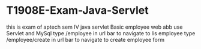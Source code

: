 # T1908E-Exam-Java-Servlet
this is exam of aptech sem IV java servlet
Basic employee web abb use Servlet and MySql
type /employee in url bar to navigate to lis employee
type /employee/create in url bar to navigate to create employee form
